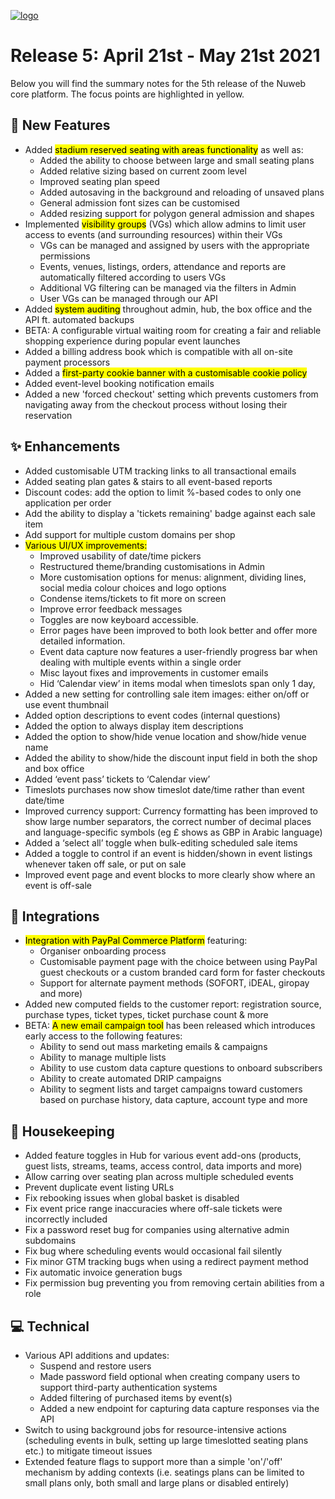 [![logo](https://user-images.githubusercontent.com/57409655/115874120-a567c880-a43b-11eb-95ea-9297cfea6658.png)](/releases)


# Release 5: April 21st - May 21st 2021
Below you will find the summary notes for the 5th release of the Nuweb core platform. The focus points are highlighted in yellow.

## 🚀 New Features
- Added <mark>stadium reserved seating with areas functionality</mark> as well as:
    - Added the ability to choose between large and small seating plans
    - Added relative sizing based on current zoom level
    - Improved seating plan speed
    - Added autosaving in the background and reloading of unsaved plans
    - General admission font sizes can be customised
    - Added resizing support for polygon general admission and shapes
- Implemented <mark>visibility groups</mark> (VGs) which allow admins to limit user access to events (and surrounding resources) within their VGs
    - VGs can be managed and assigned by users with the appropriate permissions
    - Events, venues, listings, orders, attendance and reports are automatically filtered according to users VGs
    - Additional VG filtering can be managed via the filters in Admin
    - User VGs can be managed through our API
- Added <mark>system auditing</mark> throughout admin, hub, the box office and the API ft. automated backups
- BETA: A configurable virtual waiting room for creating a fair and reliable shopping experience during popular event launches
- Added a billing address book which is compatible with all on-site payment processors
- Added a <mark>first-party cookie banner with a customisable cookie policy</mark>
- Added event-level booking notification emails
- Added a new 'forced checkout' setting which prevents customers from navigating away from the checkout process without losing their reservation

## ✨ Enhancements
- Added customisable UTM tracking links to all transactional emails
- Added seating plan gates & stairs to all event-based reports
- Discount codes: add the option to limit %-based codes to only one application per order
- Add the ability to display a 'tickets remaining' badge against each sale item
- Add support for multiple custom domains per shop
- <mark>Various UI/UX improvements:</mark>
  - Improved usability of date/time pickers
  - Restructured theme/branding customisations in Admin
  - More customisation options for menus: alignment, dividing lines, social media colour choices and logo options
  - Condense items/tickets to fit more on screen
  - Improve error feedback messages
  - Toggles are now keyboard accessible.
  - Error pages have been improved to both look better and offer more detailed information.
  - Event data capture now features a user-friendly progress bar when dealing with multiple events within a single order
  - Misc layout fixes and improvements in customer emails
  - Hid ‘Calendar view’ in items modal when timeslots span only 1 day, 
- Added a new setting for controlling sale item images: either on/off or use event thumbnail
- Added option descriptions to event codes (internal questions)
- Added the option to always display item descriptions
- Added the option to show/hide venue location and show/hide venue name
- Added the ability to show/hide the discount input field in both the shop and box office
- Added ‘event pass’ tickets to ‘Calendar view’
- Timeslots purchases now show timeslot date/time rather than event date/time
- Improved currency support: Currency formatting has been improved to show large number separators, the correct number of decimal places and language-specific symbols (eg £ shows as GBP in Arabic language)
- Added a ‘select all’ toggle when bulk-editing scheduled sale items
- Added a toggle to control if an event is hidden/shown in event listings whenever taken off sale, or put on sale
- Improved event page and event blocks to more clearly show where an event is off-sale


## 🤝 Integrations
- <mark>Integration with PayPal Commerce Platform</mark> featuring:
  - Organiser onboarding process
  - Customisable payment page with the choice between using PayPal guest checkouts or a custom branded card form for faster checkouts
  - Support for alternate payment methods (SOFORT, iDEAL, giropay and more)
- Added new computed fields to the customer report: registration source, purchase types, ticket types, ticket purchase count & more
- BETA: <mark>A new email campaign tool</mark> has been released which introduces early access to the following features:
    - Ability to send out mass marketing emails & campaigns
    - Ability to manage multiple lists
    - Ability to use custom data capture questions to onboard subscribers
    - Ability to create automated DRIP campaigns
    - Ability to segment lists and target campaigns toward customers based on purchase history, data capture, account type and more


## 🧹 Housekeeping
- Added feature toggles in Hub for various event add-ons (products, guest lists, streams, teams, access control, data imports and more)
- Allow carring over seating plan across multiple scheduled events
- Prevent duplicate event listing URLs
- Fix rebooking issues when global basket is disabled
- Fix event price range inaccuracies where off-sale tickets were incorrectly included
- Fix a password reset bug for companies using alternative admin subdomains
- Fix bug where scheduling events would occasional fail silently
- Fix minor GTM tracking bugs when using a redirect payment method
- Fix automatic invoice generation bugs
- Fix permission bug preventing you from removing certain abilities from a role

## 💻 Technical
- Various API additions and updates:
  - Suspend and restore users
  - Made password field optional when creating company users to support third-party authentication systems
  - Added filtering of purchased items by event(s)
  - Added a new endpoint for capturing data capture responses via the API
- Switch to using background jobs for resource-intensive actions (scheduling events in bulk, setting up large timeslotted seating plans etc.) to mitigate timeout issues
- Extended feature flags to support more than a simple 'on'/'off' mechanism by adding contexts (i.e. seatings plans can be limited to small plans only, both small and large plans or disabled entirely) 










<style>
  header, footer { display: none; }
  section { width: 100% }
</style>
